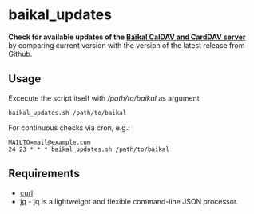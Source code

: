 # baikal_updates

**Check for available updates of the [Baïkal CalDAV and CardDAV server](https://sabre.io/baikal/)**   
by comparing current version with the version of the latest release from Github.

## Usage

Excecute the script itself with  */path/to/baikal* as argument
```
baikal_updates.sh /path/to/baikal
```

For continuous checks via cron, e.g.:
```
MAILTO=mail@example.com
24 23 * * * baikal_updates.sh /path/to/baikal
```

## Requirements

- [curl](https://curl.se/)
- [jq](https://stedolan.github.io/jq/) - jq is a lightweight and flexible command-line JSON processor.
